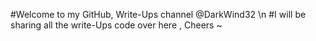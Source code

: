 #Welcome to my GitHub, Write-Ups channel @DarkWind32 \n
#I will be sharing all the write-Ups code over here , Cheers ~ 



